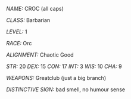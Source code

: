 *NAME:* CROC (all caps)

*CLASS:* Barbarian

*LEVEL:* 1

*RACE:* Orc

*ALIGNMENT:* Chaotic Good

*STR:* 20
*DEX:* 15
*CON:* 17
*INT:*  3
*WIS:* 10
*CHA:*  9

*WEAPONS:* Greatclub (just a big branch)

*DISTINCTIVE SIGN:* bad smell, no humour sense